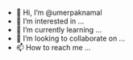 - 👋 Hi, I’m @umerpaknamal
- 👀 I’m interested in ...
- 🌱 I’m currently learning ...
- 💞️ I’m looking to collaborate on ...
- 📫 How to reach me ...

<!---
umerpaknamal/umerpaknamal is a ✨ special ✨ repository because its `README.md` (this file) appears on your GitHub profile.
You can click the Preview link to take a look at your changes.
--->
